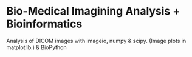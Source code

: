 # Bio-Medical Imagining Analysis + Bioinformatics
Analysis of DICOM images with imageio, numpy & scipy. (Image plots in matplotlib.) & BioPython
